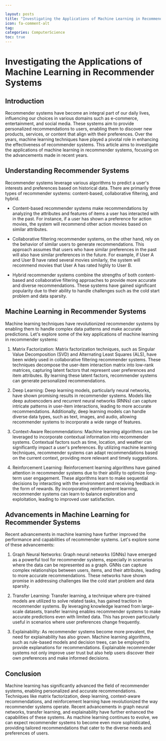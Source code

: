 ```yaml
---

layout: posts
title: "Investigating the Applications of Machine Learning in Recommender Systems"
icon: fa-comment-alt
tag:      
categories: ComputerScience
toc: true
---
```




# Investigating the Applications of Machine Learning in Recommender Systems

## Introduction

Recommender systems have become an integral part of our daily lives, influencing our choices in various domains such as e-commerce, entertainment, and social media. These systems aim to provide personalized recommendations to users, enabling them to discover new products, services, or content that align with their preferences. Over the years, machine learning techniques have played a pivotal role in enhancing the effectiveness of recommender systems. This article aims to investigate the applications of machine learning in recommender systems, focusing on the advancements made in recent years.

## Understanding Recommender Systems

Recommender systems leverage various algorithms to predict a user's interests and preferences based on historical data. There are primarily three types of recommender systems: content-based, collaborative filtering, and hybrid.

- Content-based recommender systems make recommendations by analyzing the attributes and features of items a user has interacted with in the past. For instance, if a user has shown a preference for action movies, the system will recommend other action movies based on similar attributes.

- Collaborative filtering recommender systems, on the other hand, rely on the behavior of similar users to generate recommendations. This approach assumes that users who have similar preferences in the past will also have similar preferences in the future. For example, if User A and User B have rated several movies similarly, the system will recommend movies that User A has rated highly to User B.

- Hybrid recommender systems combine the strengths of both content-based and collaborative filtering approaches to provide more accurate and diverse recommendations. These systems have gained significant popularity due to their ability to handle challenges such as the cold start problem and data sparsity.

## Machine Learning in Recommender Systems

Machine learning techniques have revolutionized recommender systems by enabling them to handle complex data patterns and make accurate predictions. Let's explore some of the key applications of machine learning in recommender systems:

1. Matrix Factorization: Matrix factorization techniques, such as Singular Value Decomposition (SVD) and Alternating Least Squares (ALS), have been widely used in collaborative filtering recommender systems. These techniques decompose the user-item interaction matrix into low-rank matrices, capturing latent factors that represent user preferences and item attributes. By learning these latent factors, recommender systems can generate personalized recommendations.

2. Deep Learning: Deep learning models, particularly neural networks, have shown promising results in recommender systems. Models like deep autoencoders and recurrent neural networks (RNNs) can capture intricate patterns in user-item interactions, leading to more accurate recommendations. Additionally, deep learning models can handle diverse data types, such as text, images, and audio, allowing recommender systems to incorporate a wide range of features.

3. Context-Aware Recommendations: Machine learning algorithms can be leveraged to incorporate contextual information into recommender systems. Contextual factors such as time, location, and weather can significantly impact a user's preferences. By utilizing machine learning techniques, recommender systems can adapt recommendations based on the current context, providing more relevant and timely suggestions.

4. Reinforcement Learning: Reinforcement learning algorithms have gained attention in recommender systems due to their ability to optimize long-term user engagement. These algorithms learn to make sequential decisions by interacting with the environment and receiving feedback in the form of rewards. By incorporating reinforcement learning, recommender systems can learn to balance exploration and exploitation, leading to improved user satisfaction.

## Advancements in Machine Learning for Recommender Systems

Recent advancements in machine learning have further improved the performance and capabilities of recommender systems. Let's explore some of these advancements:

1. Graph Neural Networks: Graph neural networks (GNNs) have emerged as a powerful tool for recommender systems, especially in scenarios where the data can be represented as a graph. GNNs can capture complex relationships between users, items, and their attributes, leading to more accurate recommendations. These networks have shown promise in addressing challenges like the cold start problem and data sparsity.

2. Transfer Learning: Transfer learning, a technique where pre-trained models are utilized to solve related tasks, has gained traction in recommender systems. By leveraging knowledge learned from large-scale datasets, transfer learning enables recommender systems to make accurate predictions even with limited data. This has proven particularly useful in scenarios where user preferences change frequently.

3. Explainability: As recommender systems become more prevalent, the need for explainability has also grown. Machine learning algorithms, such as rule-based models and decision trees, can be employed to provide explanations for recommendations. Explainable recommender systems not only improve user trust but also help users discover their own preferences and make informed decisions.

## Conclusion

Machine learning has significantly advanced the field of recommender systems, enabling personalized and accurate recommendations. Techniques like matrix factorization, deep learning, context-aware recommendations, and reinforcement learning have revolutionized the way recommender systems operate. Recent advancements in graph neural networks, transfer learning, and explainability have further enhanced the capabilities of these systems. As machine learning continues to evolve, we can expect recommender systems to become even more sophisticated, providing tailored recommendations that cater to the diverse needs and preferences of users.